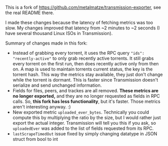 This is a fork of https://github.com/metalmatze/transmission-exporter, see the real README there.

I made these changes because the latency of fetching metrics was too slow. My changes improved that latency from ~2 minutes to ~2 seconds (I have several thousand Linux ISOs in Transmission).

Summary of changes made in this fork:

* Instead of grabbing every torrent, it uses the RPC query `"ids": "recently-active"` to only grab recently active torrents. It still grabs every torrent on the first run, then does recently active only from then on. A map is used to maintain torrents current status, the key is the torrent hash. This way the metrics stay available, they just don't change while the torrent is dormant. This is faster since Transmission doesn't serialize and send unchanged information.
* Fields for files, peers, and trackes are all removed. **These metrics are no longer exported,** and they are no longer requested as fields in RPC calls. So, **this fork has less functionality**, but it's faster. Those metrics aren't interesting anyway. :)
* New exported metric `uploaded_ever_bytes`. Technically you could compute this by multiplying the ratio by the size, but I would rather just export the actual integer. Transmission will tell you this if you ask, so `uploadedEver` was added to the list of fields requested from its RPC.
* `lastScrapeTimedOut` issue fixed by simply changing datatype in JSON struct from bool to int